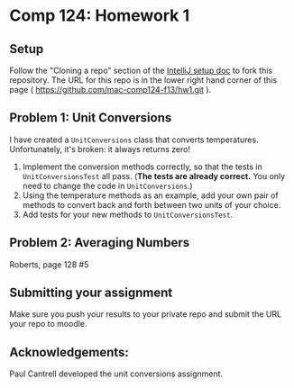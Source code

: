 Comp 124: Homework 1
====

Setup
---
Follow the "Cloning a repo" section of the [IntelliJ setup doc](https://docs.google.com/a/macalester.edu/document/d/1YCFhChx8lCrh7DZXp9oqnWptu8e_Y2um4-5EC2PMvD4/edit#heading=h.x8g2dpj52ulr) to fork this repository.
The URL for this repo is in the lower right hand corner of this page ( https://github.com/mac-comp124-f13/hw1.git ).


Problem 1: Unit Conversions
---

I have created a `UnitConversions` class that converts temperatures. Unfortunately, it's broken: it always returns zero!

1. Implement the conversion methods correctly, so that the tests in `UnitConversionsTest` all pass.
   (**The tests are already correct.** You only need to change the code in `UnitConversions`.)
2. Using the temperature methods as an example, add your own pair of methods to convert back
   and forth between two units of your choice.
3. Add tests for your new methods to `UnitConversionsTest`.


Problem 2: Averaging Numbers
---

Roberts, page 128 #5

Submitting your assignment
---
Make sure you push your results to your private repo and submit the URL your repo to moodle.

Acknowledgements:
---
Paul Cantrell developed the unit conversions assignment.
